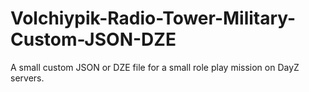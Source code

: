 # Volchiypik-Radio-Tower-Military-Custom-JSON-DZE
A small custom JSON or DZE file for a small role play mission on DayZ servers. 
